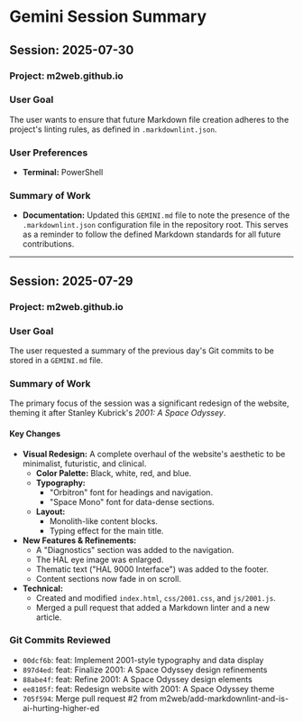 # Gemini Session Summary

## Session: 2025-07-30

### Project: m2web.github.io

### User Goal

The user wants to ensure that future Markdown file creation adheres to the
project's linting rules, as defined in `.markdownlint.json`.

### User Preferences

- **Terminal:** PowerShell

### Summary of Work

- **Documentation:** Updated this `GEMINI.md` file to note the presence of
  the `.markdownlint.json` configuration file in the repository root. This
  serves as a reminder to follow the defined Markdown standards for all
  future contributions.

---

## Session: 2025-07-29

### Project: m2web.github.io

### User Goal

The user requested a summary of the previous day's Git commits to be stored
in a `GEMINI.md` file.

### Summary of Work

The primary focus of the session was a significant redesign of the website,
theming it after Stanley Kubrick's *2001: A Space Odyssey*.

#### Key Changes

- **Visual Redesign:** A complete overhaul of the website's aesthetic to be
  minimalist, futuristic, and clinical.
  - **Color Palette:** Black, white, red, and blue.
  - **Typography:**
    - "Orbitron" font for headings and navigation.
    - "Space Mono" font for data-dense sections.
  - **Layout:**
    - Monolith-like content blocks.
    - Typing effect for the main title.
- **New Features & Refinements:**
  - A "Diagnostics" section was added to the navigation.
  - The HAL eye image was enlarged.
  - Thematic text ("HAL 9000 Interface") was added to the footer.
  - Content sections now fade in on scroll.
- **Technical:**
  - Created and modified `index.html`, `css/2001.css`, and `js/2001.js`.
  - Merged a pull request that added a Markdown linter and a new article.

### Git Commits Reviewed

- `00dcf6b`: feat: Implement 2001-style typography and data display
- `897d4ed`: feat: Finalize 2001: A Space Odyssey design refinements
- `88abe4f`: feat: Refine 2001: A Space Odyssey design elements
- `ee8105f`: feat: Redesign website with 2001: A Space Odyssey theme
- `705f594`: Merge pull request #2 from
  m2web/add-markdownlint-and-is-ai-hurting-higher-ed
